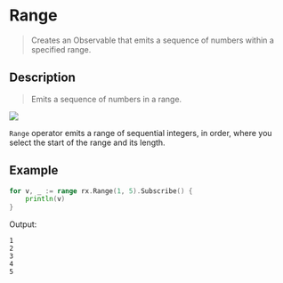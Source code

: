 # Range

> Creates an Observable that emits a sequence of numbers within a specified range.

## Description

> Emits a sequence of numbers in a range.

![](https://rxjs.dev/assets/images/marble-diagrams/range.png)

`Range` operator emits a range of sequential integers, in order, where you select the start of the range and its length.

## Example

```go
for v, _ := range rx.Range(1, 5).Subscribe() {
    println(v)
}
```

Output:

```
1
2
3
4
5
```
